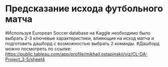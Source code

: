 # Предсказание исхода футбольного матча
#Используя European Soccer database на Kaggle необходимо было выбрать 2-3 ключевые характеристики, влияющие на исход матча и подготовить дашборд с возможностью выбрать 2 команды.
#Дашборд можно посмотреть по ссылке:  https://public.tableau.com/app/profile/mikhail.ostapinskii/viz/CL-DA-Project_3-5/sheet4 
